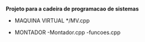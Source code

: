 **Projeto para a cadeira de programacao de sistemas**

* MAQUINA VIRTUAL
    */MV.cpp

* MONTADOR
    -Montador.cpp
    -funcoes.cpp
